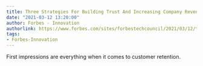 ```yaml
---
title: Three Strategies For Building Trust And Increasing Company Revenue
date: "2021-03-12 13:20:00"
author: Forbes - Innovation
authorlink: https://www.forbes.com/sites/forbestechcouncil/2021/03/12/three-strategies-for-building-trust-and-increasing-company-revenue/
tags:
- Forbes-Innovation
---
```

First impressions are everything when it comes to customer retention.